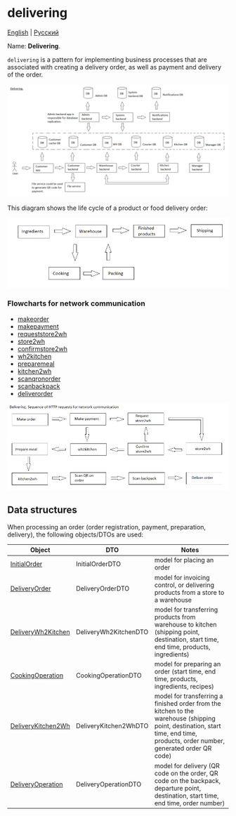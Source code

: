 # delivering

[English](README.md) | [Русский](README.ru.md)

Name: **Delivering**.

`delivering` is a pattern for implementing business processes that are associated with creating a delivery order, as well as payment and delivery of the order.

![delivering_overall](../../img/processpatterns/delivering_overall.png)

This diagram shows the life cycle of a product or food delivery order:

![productlifecycle](../../img/productlifecycle.png)

### Flowcharts for network communication

- [makeorder](makeorder.md)
- [makepayment](makepayment.md)
- [requeststore2wh](requeststore2wh.md)
- [store2wh](store2wh.md)
- [confirmstore2wh](confirmstore2wh.md)
- [wh2kitchen](wh2kitchen.md)
- [preparemeal](preparemeal.md)
- [kitchen2wh](kitchen2wh.md)
- [scanqronorder](scanqronorder.md)
- [scanbackpack](scanbackpack.md)
- [deliverorder](deliverorder.md)

![overall.delivering](../../img/flowcharts/overall.delivering.png)

## Data structures

When processing an order (order registration, payment, preparation, delivery), the following objects/DTOs are used:

| Object | DTO | Notes |
| --- | ---- | --- |
| [InitialOrder](../../../src/models/Orders/InitialOrder.cs) | InitialOrderDTO | model for placing an order |
| [DeliveryOrder](https://github.com/alexeysp11/workflow-lib/blob/main/src/Models/Business/BusinessDocuments/DeliveryOrder.cs) | DeliveryOrderDTO  | model for invoicing control, or delivering products from a store to a warehouse | 
| [DeliveryWh2Kitchen](../../../src/models/Orders/DeliveryWh2Kitchen.cs) | DeliveryWh2KitchenDTO | model for transferring products from warehouse to kitchen (shipping point, destination, start time, end time, products, ingredients) |
| [CookingOperation](https://github.com/alexeysp11/workflow-lib/blob/main/src/Models/Business/Products/CookingOperation.cs) | CookingOperationDTO | model for preparing an order (start time, end time, products, ingredients, recipes) |
| [DeliveryKitchen2Wh](../../models/Orders/DeliveryKitchen2Wh.cs) | DeliveryKitchen2WhDTO | model for transferring a finished order from the kitchen to the warehouse (shipping point, destination, start time, end time, products, order number, generated order QR code) |
| [DeliveryOperation](https://github.com/alexeysp11/workflow-lib/blob/main/src/Models/Business/Delivery/DeliveryOperation.cs) | DeliveryOperationDTO  | model for delivery (QR code on the order, QR code on the backpack, departure point, destination, start time, end time, order number) |
